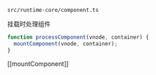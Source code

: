 `src/runtime-core/component.ts`

挂载时处理组件
```ts
function processComponent(vnode, container) {
  mountComponent(vnode, container);
}
```

[[mountComponent]]